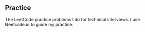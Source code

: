 ## Practice
The LeetCode practice problems I do for technical interviews. I use Neetcode.io to guide my practice.
